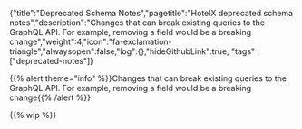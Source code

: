 {"title":"Deprecated Schema Notes","pagetitle":"HotelX deprecated schema notes","description":"Changes that can break existing queries to the GraphQL API. For example, removing a field would be a breaking change","weight":4,"icon":"fa-exclamation-triangle","alwaysopen":false,"log":{},"hideGithubLink":true, "tags" : ["deprecated-notes"]}

{{% alert theme="info" %}}Changes that can break existing queries to the GraphQL API. For example, removing a field would be a breaking change{{% /alert %}}


{{% wip %}}
